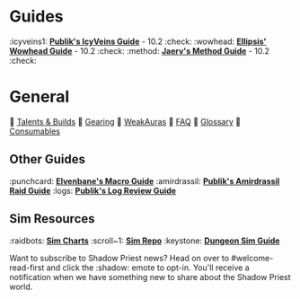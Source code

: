 # Guides
:icyveins1: [**Publik's IcyVeins Guide**](<https://www.icy-veins.com/wow/shadow-priest-pve-dps-guide>) - 10.2 :check: 
:wowhead: [**Ellipsis' Wowhead Guide**](<https://www.wowhead.com/guide/classes/priest/shadow/overview-pve-dps>) - 10.2 :check:
:method: [**Jaerv's Method Guide**](<https://www.method.gg/guides/shadow-priest>) - 10.2 :check:
# General
:construction: [Talents & Builds](<https://discord.com/channels/118456785047781384/1163626863080517772/1163626958911963227>)              :construction: [Gearing](<https://discord.com/channels/118456785047781384/1163627124599570523/1163627172800508085>)
:construction: [WeakAuras](<https://discord.com/channels/118456785047781384/1163627251724726272/1163627307194388480>)                       :construction: [FAQ](<https://discord.com/channels/118456785047781384/1163627440648753273/1163627483229327453>)
:construction: [Glossary](<https://discord.com/channels/118456785047781384/1163627540691308586/1163627578674913392>)                            :construction: [Consumables](<https://discord.com/channels/118456785047781384/1163629772920860822/1163629876344016959>)
## Other Guides
:punchcard: [**Elvenbane's Macro Guide**](<https://us.forums.blizzard.com/en/wow/t/useful-macro-templates/42937>)
:amirdrassil: [**Publik's Amirdrassil Raid Guide**](<https://www.icy-veins.com/wow/shadow-priest-pve-dps-aberrus-the-shadowed-crucible-raid-guide>) 
:logs: [**Publik's Log Review Guide**](<https://gist.github.com/seanpeters86/0079136f148c49aae7bcb807c72ccb9d>)
## Sim Resources
:raidbots: [**Sim Charts**](<https://warcraftpriests.github.io/>)
:scroll~1: [**Sim Repo**](<https://github.com/WarcraftPriests/df-shadow-priest>)
:keystone: [**Dungeon Sim Guide**](<https://warcraftpriests.com/shadow-priest-dungeon-sims/>)

Want to subscribe to Shadow Priest news? Head on over to #welcome-read-first and click the :shadow: emote to opt-in. You'll receive a notification when we have something new to share about the Shadow Priest world.